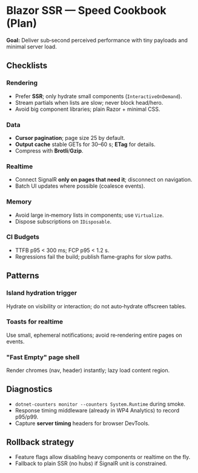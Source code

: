 # Blazor SSR — Speed Cookbook (Plan)

**Goal:** Deliver sub‑second perceived performance with tiny payloads and minimal server load.

## Checklists

### Rendering
- Prefer **SSR**; only hydrate small components (`InteractiveOnDemand`).
- Stream partials when lists are slow; never block head/hero.
- Avoid big component libraries; plain Razor + minimal CSS.

### Data
- **Cursor pagination**; page size 25 by default.
- **Output cache** stable GETs for 30–60 s; **ETag** for details.
- Compress with **Brotli**/**Gzip**.

### Realtime
- Connect SignalR **only on pages that need it**; disconnect on navigation.
- Batch UI updates where possible (coalesce events).

### Memory
- Avoid large in‑memory lists in components; use `Virtualize`.
- Dispose subscriptions on `IDisposable`.

### CI Budgets
- TTFB p95 < 300 ms; FCP p95 < 1.2 s.
- Regressions fail the build; publish flame‑graphs for slow paths.

## Patterns

### Island hydration trigger
Hydrate on visibility or interaction; do not auto‑hydrate offscreen tables.

### Toasts for realtime
Use small, ephemeral notifications; avoid re‑rendering entire pages on events.

### "Fast Empty" page shell
Render chromes (nav, header) instantly; lazy load content region.

## Diagnostics
- `dotnet-counters monitor --counters System.Runtime` during smoke.
- Response timing middleware (already in WP4 Analytics) to record p95/p99.
- Capture **server timing** headers for browser DevTools.

## Rollback strategy
- Feature flags allow disabling heavy components or realtime on the fly.
- Fallback to plain SSR (no hubs) if SignalR unit is constrained.